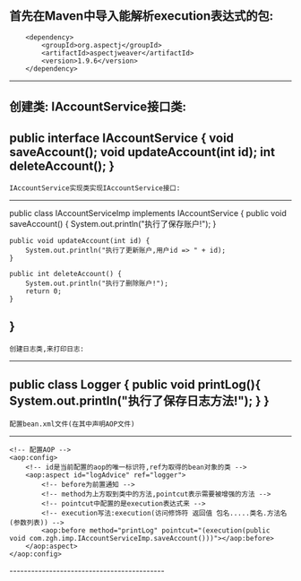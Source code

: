 首先在Maven中导入能解析execution表达式的包:
-------------------------------------------
<!-- https://mvnrepository.com/artifact/org.aspectj/aspectjweaver -->
        <dependency>
            <groupId>org.aspectj</groupId>
            <artifactId>aspectjweaver</artifactId>
            <version>1.9.6</version>
        </dependency>
-------------------------------------------

创建类:
	IAccountService接口类:
-------------------------------------------
public interface IAccountService {
    void saveAccount();
    void updateAccount(int id);
    int deleteAccount();
}
-------------------------------------------

	IAccountService实现类实现IAccountService接口:
-------------------------------------------
public class IAccountServiceImp implements IAccountService {
    public void saveAccount() {
        System.out.println("执行了保存账户!");
    }

    public void updateAccount(int id) {
        System.out.println("执行了更新账户,用户id => " + id);
    }

    public int deleteAccount() {
        System.out.println("执行了删除账户!");
        return 0;
    }
}
-------------------------------------------
	
	创建日志类,来打印日志:
-------------------------------------------
public class Logger {
    public void printLog(){
        System.out.println("执行了保存日志方法!");
    }
}
-------------------------------------------

	配置bean.xml文件(在其中声明AOP文件)
-------------------------------------------
<?xml version="1.0" encoding="UTF-8"?>
<beans xmlns="http://www.springframework.org/schema/beans"
       xmlns:xsi="http://www.w3.org/2001/XMLSchema-instance" xmlns:aop="http://www.springframework.org/schema/aop"
       xsi:schemaLocation="http://www.springframework.org/schema/beans http://www.springframework.org/schema/beans/spring-beans.xsd http://www.springframework.org/schema/aop https://www.springframework.org/schema/aop/spring-aop.xsd">
    <bean id="accountServiceImp" class="com.zgh.imp.IAccountServiceImp"></bean>
    <bean id="logger" class="com.zgh.log.Logger"></bean>

    <!-- 配置AOP -->
    <aop:config>
        <!-- id是当前配置的aop的唯一标识符,ref为取得的bean对象的类 -->
        <aop:aspect id="logAdvice" ref="logger">
            <!-- before为前置通知 -->
            <!-- method为上方取到类中的方法,pointcut表示需要被增强的方法 -->
            <!-- pointcut中配置的是execution表达式来 -->
            <!-- execution写法:execution(访问修饰符 返回值 包名.....类名.方法名(参数列表)) -->
            <aop:before method="printLog" pointcut="(execution(public  void com.zgh.imp.IAccountServiceImp.saveAccount()))"></aop:before>
        </aop:aspect>
    </aop:config>
</beans>
-------------------------------------------